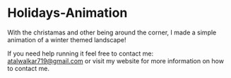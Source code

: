 # Holidays-Animation

With the christamas and other being around the corner, I made a simple animation of a winter themed landscape!

If you need help running it feel free to contact me: atalwalkar719@gmail.com or visit my website for more information on how to contact me.
